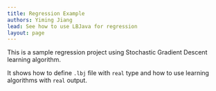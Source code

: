 ```yaml
---
title: Regression Example
authors: Yiming Jiang
lead: See how to use LBJava for regression
layout: page
---
```


This is a sample regression project using Stochastic Gradient Descent learning algorithm.

It shows how to define `.lbj` file with `real` type and how to use learning algorithms with `real` output.
